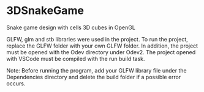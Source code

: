 # 3DSnakeGame
Snake game design with cells 3D cubes in OpenGL

GLFW, glm and stb libraries were used in the project. To run the project, replace the GLFW folder with your own GLFW folder.  In addition, the project must be opened with the Odev directory under Odev2. The project opened with VSCode must be compiled with the run build task.

Note: Before running the program, add your GLFW library file under the Dependencies directory and delete the build folder if a possible error occurs.

